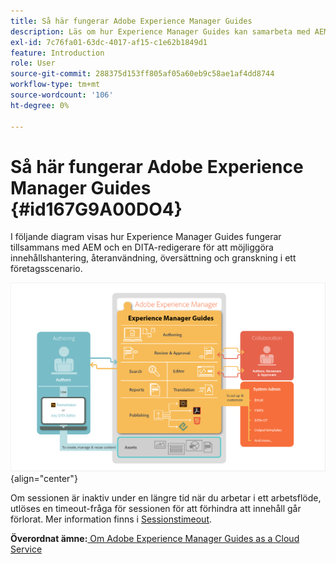 ```yaml
---
title: Så här fungerar Adobe Experience Manager Guides
description: Läs om hur Experience Manager Guides kan samarbeta med AEM och andra DITA-redigerare för att möjliggöra hantering, återanvändning, översättning och granskning av material i ett företagsscenario.
exl-id: 7c76fa01-63dc-4017-af15-c1e62b1849d1
feature: Introduction
role: User
source-git-commit: 288375d153ff805af05a60eb9c58ae1af4dd8744
workflow-type: tm+mt
source-wordcount: '106'
ht-degree: 0%

---
```


# Så här fungerar Adobe Experience Manager Guides {#id167G9A00DO4}

I följande diagram visas hur Experience Manager Guides fungerar tillsammans med AEM och en DITA-redigerare för att möjliggöra innehållshantering, återanvändning, översättning och granskning i ett företagsscenario.

![](images/xml-add-on-how-it-works.png){align="center"}

Om sessionen är inaktiv under en längre tid när du arbetar i ett arbetsflöde, utlöses en timeout-fråga för sessionen för att förhindra att innehåll går förlorat. Mer information finns i [Sessionstimeout](./session-timeout-prompt.md).


**Överordnat ämne:**[ Om Adobe Experience Manager Guides as a Cloud Service](intro.md)
